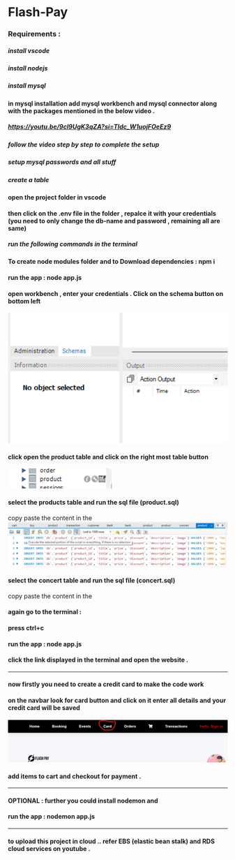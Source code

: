 # Flash-Pay

### Requirements :

##### install vscode
##### install nodejs
##### install mysql            
#### in mysql installation add mysql workbench and mysql connector along with the packages mentioned in the below video .
##### https://youtu.be/9cI9UgK3qZA?si=TIdc_W1uojFOeEz9
##### follow the video step by step to complete the setup
##### setup mysql passwords and all stuff
##### create a table 

#### open the project folder in vscode 
 
#### then click on the .env file in the folder , repalce it with your credentials  (you need to only change the db-name and password  , remaining all are same)

##### run the following commands in the terminal
#### To create node modules folder and to Download dependencies :  npm i
#### run the app : node app.js

#### open workbench , enter your credentials . Click on the schema button on bottom left 
![Alt text](image.png)

#### click open the product table and click on the right most table button
![Alt text](image-2.png)

#### select the products table and run the sql file (product.sql)
copy paste the content in the 
![Alt text](image-1.png)

#### select the concert table and run the sql file (concert.sql)
copy paste the content in the 

#### again go to the terminal :
#### press ctrl+c
#### run the app : node app.js
#### click the link displayed in the terminal and  open the website .
-----------------------------------------------------------------------
#### now firstly you need to create a credit card to make the code work

#### on the navbar look for card button and click on it enter all details and your credit card will be saved 
![Alt text](image-3.png)

#### add items to cart and checkout for payment .
--------------------------------------------------------------------------------------------------------------
#### OPTIONAL : further you could install nodemon and 
#### run the app : nodemon app.js
------------------------------------------------------------------------------------------------------------


#### to upload this project in cloud .. refer EBS (elastic bean stalk) and RDS cloud services on youtube  .
